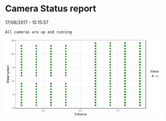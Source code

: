 Camera Status report
================
17/06/2017 - 15:15:57

    All cameras are up and running

![](camreport_files/figure-markdown_github/unnamed-chunk-2-1.png)
